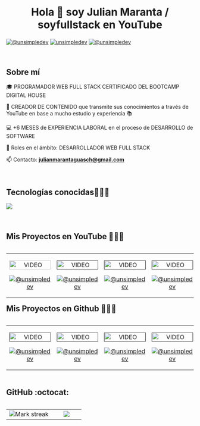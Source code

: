 <h1 align="center">Hola 👋  soy Julian Maranta / soyfullstack en YouTube </h1> 

<p align="left">
  <a href="https://www.youtube.com/channel/UCOWm85iyFimEKJPmAskbMcA" target="blank"><img align="center" src="https://img.shields.io/badge/YouTube-FF0000?style=for-the-badge&logo=youtube&logoColor=white" alt="@unsimpledev"  /></a>
<a href="https://www.linkedin.com/in/julian-maranta-guasch/" target="blank"><img align="center" src="https://img.shields.io/badge/LinkedIn-0077B5?style=for-the-badge&logo=linkedin&logoColor=white" alt="unsimpledev"/></a>
<a href = "mailto:julianmarantaguasch@gmail.com" target="blank"><img align="center" src="https://img.shields.io/badge/Gmail-D14836?style=for-the-badge&logo=gmail&logoColor=white" alt="@unsimpledev"  /></a>
  </p>
<br>
<h2>Sobre mí </h2>
<!--Intro start-->

<p align="left">
🎓 PROGRAMADOR WEB FULL STACK CERTIFICADO DEL BOOTCAMP DIGITAL HOUSE

🎥 CREADOR DE CONTENIDO que transmite sus conocimientos a través de YouTube en base a mucho estudio y experiencia 📚

💻 +6 MESES de EXPERIENCIA LABORAL en el proceso de DESARROLLO de SOFTWARE

📝 Roles en el ámbito: DESARROLLADOR WEB FULL STACK 

📫 Contacto: **julianmarantaguasch@gmail.com**
<!--Intro end-->
  </p>
<br>

<h2 >Tecnologías conocidas👨🏻‍💻</h2>
<!--tech stack icons-->
<p align="left">
  <a href="https://skillicons.dev">
    <img src="https://skillicons.dev/icons?i=html,css,bootstrap,sass,tailwind,js,ts,react,redux,nextjs,vue,vite,express,nodejs,sequelize,mysql,webpack,aws,codepen,heroku,postman,laravel,php,docker,graphql,py,django,flask,git,github,bash,githubactions,powershell,babel,linux,figma,ai,ps,vscode&perline=12" />
  </a>
</p>
<br>
<!-------------------------->
<div id="proyectos">
<h2 >Mis Proyectos en YouTube 👨🏻‍💻</h2>

<table align="left" >
<tr border="none">
  <td width="25%" align="center">
    <p align="center">
     <a href="https://www.youtube.com/channel/UCOWm85iyFimEKJPmAskbMcA" title="Go to Source">
        <img align="center" width=100% src=""   alt="VIDEO" /></a>
      </p>
    <p align="center">
           <a href="" target="blank"><img align="center" src="https://img.shields.io/badge/YouTube-FF0000?style=for-the-badge&logo=youtube&logoColor=white" alt="@unsimpledev"  /></a>
    </p>       
</td>
<td width="25%" align="center">
    <p align="center">
     <a href="" title="Go to Source">
        <img align="center" width=100% src=""   alt="VIDEO" /></a>
      </p>
    <p align="center">
        <a href="" target="blank"><img align="center" src="https://img.shields.io/badge/YouTube-FF0000?style=for-the-badge&logo=youtube&logoColor=white" alt="@unsimpledev"  /></a>
    </p>       
</td>
  
  <td width="25%" align="center">
    <p align="center">
     <a href="" title="Go to Source">
        <img align="center" width=100% src=""   alt="VIDEO" /></a>
      </p>
    <p align="center">
        <a href="" target="blank"><img align="center" src="https://img.shields.io/badge/YouTube-FF0000?style=for-the-badge&logo=youtube&logoColor=white" alt="@unsimpledev"  /></a>
    </p>       
</td>

   <td width="25%" align="center">
    <p align="center">
     <a href="" title="Go to Source">
        <img align="center" width=100% src=""   alt="VIDEO" /></a>
      </p>
    <p align="center">
        <a href="" target="blank"><img align="center" src="https://img.shields.io/badge/YouTube-FF0000?style=for-the-badge&logo=youtube&logoColor=white" alt="@unsimpledev"  /></a>
    </p>       
</td>
  
</tr>
</table>
</div>
<div id="proyectos">
<h2 >Mis Proyectos en Github 👨🏻‍💻</h2>

<table align="left" >
<tr border="none">
  <td width="25%" align="center">
    <p align="center">
     <a href="" title="Go to Source">
        <img align="center" width=100% src=""   alt="VIDEO" /></a>
      </p>
    <p align="center">
      <a href="" target="blank"><img align="center" src="https://img.shields.io/badge/GitHub-100000?style=for-the-badge&logo=github&logoColor=white" alt="@unsimpledev" /></a>
    </p>       
</td>
<td width="25%" align="center">
    <p align="center">
     <a href="" title="Go to Source">
        <img align="center" width=100% src=""   alt="VIDEO" /></a>
      </p>
    <p align="center">
      <a href="" target="blank"><img align="center" src="https://img.shields.io/badge/GitHub-100000?style=for-the-badge&logo=github&logoColor=white" alt="@unsimpledev" /></a>
    </p>       
</td>
  
  <td width="25%" align="center">
    <p align="center">
     <a href="" title="Go to Source">
        <img align="center" width=100% src=""   alt="VIDEO" /></a>
      </p>
    <p align="center">
      <a href="" target="blank"><img align="center" src="https://img.shields.io/badge/GitHub-100000?style=for-the-badge&logo=github&logoColor=white" alt="@unsimpledev" /></a>
    </p>       
</td>

   <td width="25%" align="center">
    <p align="center">
     <a href="" title="Go to Source">
        <img align="center" width=100% src=""   alt="VIDEO" /></a>
      </p>
    <p align="center">
      <a href="" target="blank"><img align="center" src="https://img.shields.io/badge/GitHub-100000?style=for-the-badge&logo=github&logoColor=white" alt="@unsimpledev" /></a>
    </p>       
</td>
  
</tr>
</table>
  </div>
<br>
<br><br>
<br>
<br><br><br>
<br><br>

<!------------------------->

<h2>GitHub :octocat:</h2>
<!--- stats & Trophy (start) -->
<p align="center">
  <!--- stats (start) -->
<table align="left">
<tr border="none">
<td width="60%" align="center">

<!--  <img  align="center"  src="https://github-readme-stats.vercel.app/api?username=julianMaranta&theme=dark&show_icons=true&count_private=true" />
  <br></br> -->
  <img  title="🔥 Get streak stats for your profile at git.io/streak-stats" alt="Mark streak" src="https://github-readme-streak-stats.herokuapp.com/?user=julianMaranta&theme=dark&hide_border=false" /> 
</td>

<td width="40%" align="center">

  <img  align="center"  src="https://github-readme-stats.anuraghazra1.vercel.app/api/top-langs/?username=julianMaranta&theme=dark&hide_border=false&no-bg=true&no-frame=true&langs_count=10"/>

  </td>
</tr>
</table>
<!--- stats (end) -->

<!--- trophy (start) -->

<!--- trophy (start) -->


</p>        
<!--- stats (end) -->
